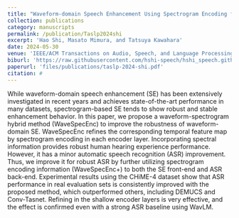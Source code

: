 ```yaml
---
title: "Waveform-domain Speech Enhancement Using Spectrogram Encoding for Robust Speech Recognition"
collection: publications
category: manuscripts
permalink: /publication/Taslp2024shi
excerpt: 'Hao Shi, Masato Mimura, and Tatsuya Kawahara'
date: 2024-05-30
venue: 'IEEE/ACM Transactions on Audio, Speech, and Language Processing'
biburl: 'https://raw.githubusercontent.com/hshi-speech/hshi_speech.github.io/master/files/bib/taslp-2024-shi.txt'
paperurl: 'files/publications/taslp-2024-shi.pdf'
citation: #
---
```


While waveform-domain speech enhancement (SE) has been extensively investigated in recent years and achieves state-of-the-art performance in many datasets, spectrogram-based SE tends to show robust and stable enhancement behavior. In this paper, we propose a waveform-spectrogram hybrid method (WaveSpecEnc) to improve the robustness of waveform-domain SE. WaveSpecEnc refines the corresponding temporal feature map by spectrogram encoding in each encoder layer. Incorporating spectral information provides robust human hearing experience performance. However, it has a minor automatic speech recognition (ASR) improvement. Thus, we improve it for robust ASR by further utilizing spectrogram encoding information (WaveSpecEnc+) to both the SE front-end and ASR back-end. Experimental results using the CHiME-4 dataset show that ASR performance in real evaluation sets is consistently improved with the proposed method, which outperformed others, including DEMUCS and Conv-Tasnet. Refining in the shallow encoder layers is very effective, and the effect is confirmed even with a strong ASR baseline using WavLM.
